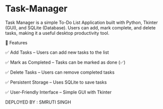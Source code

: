 # Task-Manager
Task Manager is a simple To-Do List Application built with Python, Tkinter (GUI), and SQLite (Database). Users can add, mark complete, and delete tasks, making it a useful desktop productivity tool.

🚀 Features

✅ Add Tasks – Users can add new tasks to the list

✅ Mark as Completed – Tasks can be marked as done (✅)

✅ Delete Tasks – Users can remove completed tasks

✅ Persistent Storage – Uses SQLite to save tasks

✅ User-Friendly Interface – Simple GUI with Tkinter



DEPLOYED BY : SMRUTI SINGH
